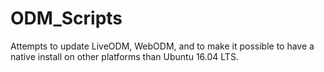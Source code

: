 # ODM_Scripts
Attempts to update LiveODM, WebODM, and to make it possible to have a native install on other platforms than Ubuntu 16.04 LTS.
